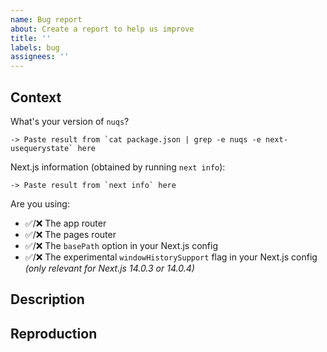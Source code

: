```yaml
---
name: Bug report
about: Create a report to help us improve
title: ''
labels: bug
assignees: ''
---
```


<!-- Please read and follow the issue template. Issues submitted without a reproduction and context will take longer to resolve. -->

## Context

What's your version of `nuqs`?

```
-> Paste result from `cat package.json | grep -e nuqs -e next-usequerystate` here
```

Next.js information (obtained by running `next info`):

```
-> Paste result from `next info` here
```

Are you using:

<!-- Keep whichever is relevant (✅: used, ❌ not used) -->

- ✅/❌ The app router
- ✅/❌ The pages router
- ✅/❌ The `basePath` option in your Next.js config
- ✅/❌ The experimental `windowHistorySupport` flag in your Next.js config _(only relevant for Next.js 14.0.3 or 14.0.4)_

## Description

<!-- A clear and concise description of what the bug is, and what you expected to happen instead. -->

## Reproduction

<!-- Please provide a minimal reproduction in a CodeSandbox playground or dedicated repository, along with the steps to take to encounter the issue.

Example: Steps to reproduce the behavior:

1. Go to '...'
2. Click on '....'
3. Scroll down to '....'
4. See error

 -->
